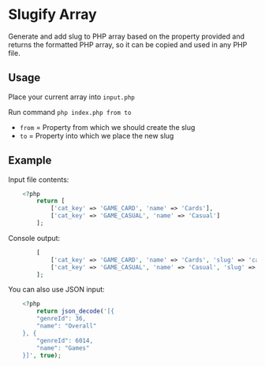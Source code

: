 # Slugify Array

Generate and add slug to PHP array based on the property provided and returns the formatted PHP array, so it can be 
copied and used in any PHP file.

## Usage

Place your current array into ```input.php```

Run command ```php index.php from to```

- ```from``` = Property from which we should create the slug
- ```to``` = Property into which we place the new slug

## Example 

Input file contents:
```php 
    <?php 
        return [
            ['cat_key' => 'GAME_CARD', 'name' => 'Cards'],
            ['cat_key' => 'GAME_CASUAL', 'name' => 'Casual']
        ];
```

Console output: 
```php 
        [
            ['cat_key' => 'GAME_CARD', 'name' => 'Cards', 'slug' => 'cards'],
            ['cat_key' => 'GAME_CASUAL', 'name' => 'Casual', 'slug' => 'casual']
        ];
```

You can also use JSON input:

```php 
    <?php 
        return json_decode('[{
		"genreId": 36,
		"name": "Overall"
	}, {
		"genreId": 6014,
		"name": "Games"
	}]', true);
```